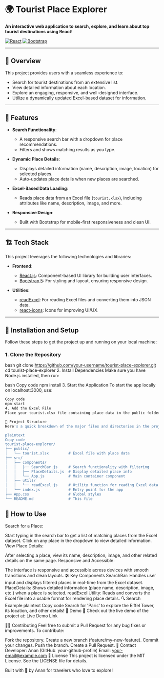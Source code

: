 # 🌍 Tourist Place Explorer

**An interactive web application to search, explore, and learn about top tourist destinations using React!** 

[![React](https://img.shields.io/badge/React-17.0.2-blue.svg)](https://reactjs.org/) [![Bootstrap](https://img.shields.io/badge/Bootstrap-5.0.2-purple.svg)](https://getbootstrap.com/)

---

## 🎯 **Overview**

This project provides users with a seamless experience to:
- Search for tourist destinations from an extensive list.
- View detailed information about each location.
- Explore an engaging, responsive, and well-designed interface.
- Utilize a dynamically updated Excel-based dataset for information.

---

## 🔧 **Features**

- **Search Functionality**: 
  - A responsive search bar with a dropdown for place recommendations.
  - Filters and shows matching results as you type.
  
- **Dynamic Place Details**: 
  - Displays detailed information (name, description, image, location) for selected places.
  - Auto-updates place details when new places are searched.

- **Excel-Based Data Loading**:
  - Reads place data from an Excel file (`tourist.xlsx`), including attributes like name, description, image, and more.

- **Responsive Design**: 
  - Built with Bootstrap for mobile-first responsiveness and clean UI.
  
---

## 🏗 **Tech Stack**

This project leverages the following technologies and libraries:

- **Frontend**: 
  - [React.js](https://reactjs.org/): Component-based UI library for building user interfaces.
  - [Bootstrap 5](https://getbootstrap.com/): For styling and layout, ensuring responsive design.
  
- **Utilities**: 
  - [readExcel](https://www.npmjs.com/package/xlsx): For reading Excel files and converting them into JSON data.
  - [react-icons](https://react-icons.github.io/react-icons/): Icons for improving UI/UX.

---

## 🚀 **Installation and Setup**

Follow these steps to get the project up and running on your local machine:

### **1. Clone the Repository**
bash
git clone https://github.com/your-username/tourist-place-explorer.git
cd tourist-place-explorer
2. Install Dependencies
Make sure you have Node.js installed, then run:

bash
Copy code
npm install
3. Start the Application
To start the app locally on localhost:3000, use:

```bash
Copy code
npm start
4. Add the Excel File
Place your tourist.xlsx file containing place data in the public folder or wherever specified in your code.

📂 Project Structure
Here's a quick breakdown of the major files and directories in the project:

plaintext
Copy code
tourist-place-explorer/
├── public/
│   └── tourist.xlsx         # Excel file with place data
├── src/
│   ├── components/
│   │   ├── SearchBar.js     # Search functionality with filtering
│   │   ├── PlaceDetails.js  # Display detailed place info
│   │   └── App.js           # Main container component
│   ├── utils/
│   │   └── readExcel.js     # Utility function for reading Excel data
│   └── index.js             # Entry point for the app
├── App.css                  # Global styles
└── README.md                # This file
```
## 📝 How to Use
Search for a Place:

Start typing in the search bar to get a list of matching places from the Excel dataset.
Click on any place in the dropdown to view detailed information.
View Place Details:

After selecting a place, view its name, description, image, and other related details on the same page.
Responsive and Accessible:

The interface is responsive and accessible across devices with smooth transitions and clean layouts.
🛠 Key Components
SearchBar: Handles user input and displays filtered places in real-time from the Excel dataset.
PlaceDetails: Shows detailed information (place name, description, image, etc.) when a place is selected.
readExcel Utility: Reads and converts the Excel file into a usable format for rendering place details.
🔍 Search Example
plaintext
Copy code
Search for 'Paris' to explore the Eiffel Tower, its location, and other details!
🎉 Demo
🚀 Check out the live demo of the project at: Live Demo Link

👨‍💻 Contributing
Feel free to submit a Pull Request for any bug fixes or improvements. To contribute:

Fork the repository.
Create a new branch (feature/my-new-feature).
Commit your changes.
Push the branch.
Create a Pull Request.
📧 Contact
Developer: Anan (GitHub: your-github-profile)
Email: your-email@example.com
📜 License
This project is licensed under the MIT License. See the LICENSE file for details.

Built with 💙 by Anan for travelers who love to explore!
